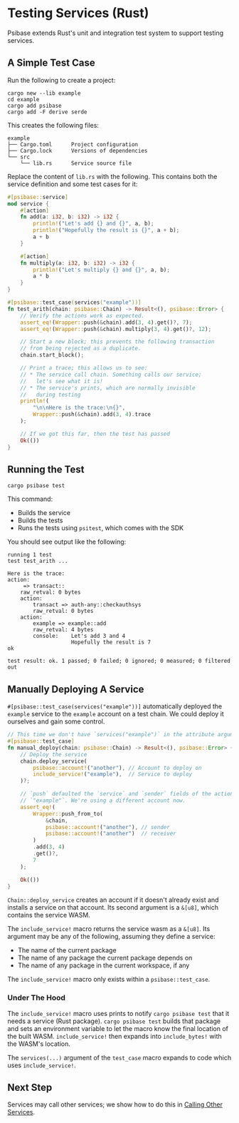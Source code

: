 # Testing Services (Rust)

Psibase extends Rust's unit and integration test system to support testing services.

## A Simple Test Case

Run the following to create a project:

```
cargo new --lib example
cd example
cargo add psibase
cargo add -F derive serde
```

This creates the following files:

```
example
├── Cargo.toml      Project configuration
├── Cargo.lock      Versions of dependencies
└── src
    └── lib.rs      Service source file
```

Replace the content of `lib.rs` with the following. This contains both the
service definition and some test cases for it:

```rust
#[psibase::service]
mod service {
    #[action]
    fn add(a: i32, b: i32) -> i32 {
        println!("Let's add {} and {}", a, b);
        println!("Hopefully the result is {}", a + b);
        a + b
    }

    #[action]
    fn multiply(a: i32, b: i32) -> i32 {
        println!("Let's multiply {} and {}", a, b);
        a * b
    }
}

#[psibase::test_case(services("example"))]
fn test_arith(chain: psibase::Chain) -> Result<(), psibase::Error> {
    // Verify the actions work as expected.
    assert_eq!(Wrapper::push(&chain).add(3, 4).get()?, 7);
    assert_eq!(Wrapper::push(&chain).multiply(3, 4).get()?, 12);

    // Start a new block; this prevents the following transaction
    // from being rejected as a duplicate.
    chain.start_block();

    // Print a trace; this allows us to see:
    // * The service call chain. Something calls our service;
    //   let's see what it is!
    // * The service's prints, which are normally invisible
    //   during testing
    println!(
        "\n\nHere is the trace:\n{}",
        Wrapper::push(&chain).add(3, 4).trace
    );

    // If we got this far, then the test has passed
    Ok(())
}
```

## Running the Test

```
cargo psibase test
```

This command:

- Builds the service
- Builds the tests
- Runs the tests using `psitest`, which comes with the SDK

You should see output like the following:

```
running 1 test
test test_arith ...

Here is the trace:
action:
     => transact::
    raw_retval: 0 bytes
    action:
        transact => auth-any::checkauthsys
        raw_retval: 0 bytes
    action:
        example => example::add
        raw_retval: 4 bytes
        console:    Let's add 3 and 4
                    Hopefully the result is 7
ok

test result: ok. 1 passed; 0 failed; 0 ignored; 0 measured; 0 filtered out
```

## Manually Deploying A Service

`#[psibase::test_case(services("example"))]` automatically deployed the
`example` service to the `example` account on a test chain. We could
deploy it ourselves and gain some control.

```rust
// This time we don't have `services("example")` in the attribute arguments.
#[psibase::test_case]
fn manual_deploy(chain: psibase::Chain) -> Result<(), psibase::Error> {
    // Deploy the service
    chain.deploy_service(
        psibase::account!("another"), // Account to deploy on
        include_service!("example"),  // Service to deploy
    )?;

    // `push` defaulted the `service` and `sender` fields of the action to
    // `"example"`. We're using a different account now.
    assert_eq!(
        Wrapper::push_from_to(
            &chain,
            psibase::account!("another"), // sender
            psibase::account!("another")  // receiver
        )
        .add(3, 4)
        .get()?,
        7
    );

    Ok(())
}
```

`Chain::deploy_service` creates an account if it doesn't already exist and
installs a service on that account. Its second argument is a `&[u8]`, which
contains the service WASM.

The `include_service!` macro returns the service wasm as a `&[u8]`. Its
argument may be any of the following, assuming they define a service:

- The name of the current package
- The name of any package the current package depends on
- The name of any package in the current workspace, if any

The `include_service!` macro only exists within a `psibase::test_case`.

### Under The Hood

The `include_service!` macro uses prints to notify `cargo psibase test`
that it needs a service (Rust package). `cargo psibase test` builds that
package and sets an environment variable to let the macro know the final
location of the built WASM. `include_service!` then expands into
`include_bytes!` with the WASM's location.

The `services(...)` argument of the `test_case` macro expands to code which
uses `include_service!`.

## Next Step

Services may call other services; we show how to do this in
[Calling Other Services](calling.md).
